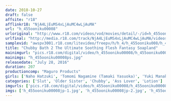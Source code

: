 ```yaml
---
date: 2018-10-27
draft: false
affsite: "r18"
afflinkr18: "NjA4LjEuMS4xLjAuMC4wLjAuMA"
url: "h_455ooniku00008"
urloriginal: "http://www.r18.com/videos/vod/movies/detail/-/id=h_455ooniku00008"
urlfinal: "http://media.r18.com/track/NjA4LjEuMS4xLjAuMC4wLjAuMA/videos/vod/movies/detail/-/id=h_455ooniku00008"
samplevid: "awspv3001.r18.com/litevideo/freepv/h/h_4/h_455ooniku008/h_455ooniku008_dmb_w.mp4"
title: "Chubby Bath 2 The Ultimate Soothing Flesh Fantasy Soapland"
mainimgurl: "pics.r18.com/digital/video/h_455ooniku00008/h_455ooniku00008ps.jpg"
mainimgs: "h_455ooniku00008ps.jpg"
releasedate: "July 28, 2016"
duration: 207
productioncomp: "Maguro Products"
girls: ['Naho Hatzuki', 'Tomomi Nagamine (Tamaki Yasuoka)', 'Yuki Manaka', 'Miki Suzuhara', 'Haruka Koide']
categories: ['Slut', 'Older Sister', 'Chubby', 'Ass Lover', 'Lotion']
imgurls: ['pics.r18.com/digital/video/h_455ooniku00008/h_455ooniku00008jp-1.jpg', 'pics.r18.com/digital/video/h_455ooniku00008/h_455ooniku00008jp-2.jpg', 'pics.r18.com/digital/video/h_455ooniku00008/h_455ooniku00008jp-3.jpg', 'pics.r18.com/digital/video/h_455ooniku00008/h_455ooniku00008jp-4.jpg', 'pics.r18.com/digital/video/h_455ooniku00008/h_455ooniku00008jp-5.jpg', 'pics.r18.com/digital/video/h_455ooniku00008/h_455ooniku00008jp-6.jpg', 'pics.r18.com/digital/video/h_455ooniku00008/h_455ooniku00008jp-7.jpg', 'pics.r18.com/digital/video/h_455ooniku00008/h_455ooniku00008jp-8.jpg', 'pics.r18.com/digital/video/h_455ooniku00008/h_455ooniku00008jp-9.jpg', 'pics.r18.com/digital/video/h_455ooniku00008/h_455ooniku00008jp-10.jpg', 'pics.r18.com/digital/video/h_455ooniku00008/h_455ooniku00008jp-11.jpg', 'pics.r18.com/digital/video/h_455ooniku00008/h_455ooniku00008jp-12.jpg', 'pics.r18.com/digital/video/h_455ooniku00008/h_455ooniku00008jp-13.jpg', 'pics.r18.com/digital/video/h_455ooniku00008/h_455ooniku00008jp-14.jpg', 'pics.r18.com/digital/video/h_455ooniku00008/h_455ooniku00008jp-15.jpg', 'pics.r18.com/digital/video/h_455ooniku00008/h_455ooniku00008jp-16.jpg', 'pics.r18.com/digital/video/h_455ooniku00008/h_455ooniku00008jp-17.jpg', 'pics.r18.com/digital/video/h_455ooniku00008/h_455ooniku00008jp-18.jpg', 'pics.r18.com/digital/video/h_455ooniku00008/h_455ooniku00008jp-19.jpg', 'pics.r18.com/digital/video/h_455ooniku00008/h_455ooniku00008jp-20.jpg']
imgs: ['h_455ooniku00008jp-1.jpg', 'h_455ooniku00008jp-2.jpg', 'h_455ooniku00008jp-3.jpg', 'h_455ooniku00008jp-4.jpg', 'h_455ooniku00008jp-5.jpg', 'h_455ooniku00008jp-6.jpg', 'h_455ooniku00008jp-7.jpg', 'h_455ooniku00008jp-8.jpg', 'h_455ooniku00008jp-9.jpg', 'h_455ooniku00008jp-10.jpg', 'h_455ooniku00008jp-11.jpg', 'h_455ooniku00008jp-12.jpg', 'h_455ooniku00008jp-13.jpg', 'h_455ooniku00008jp-14.jpg', 'h_455ooniku00008jp-15.jpg', 'h_455ooniku00008jp-16.jpg', 'h_455ooniku00008jp-17.jpg', 'h_455ooniku00008jp-18.jpg', 'h_455ooniku00008jp-19.jpg', 'h_455ooniku00008jp-20.jpg']
---
```

